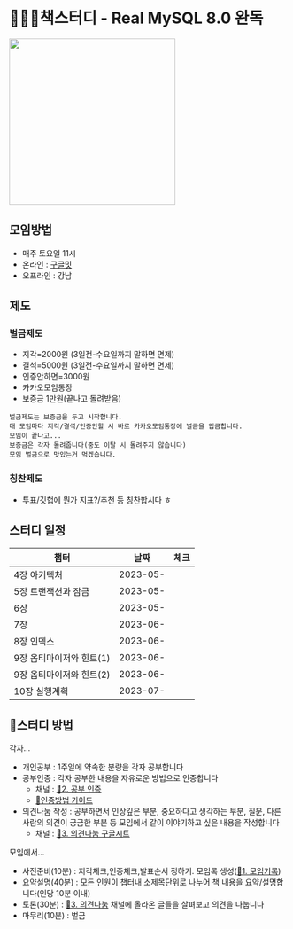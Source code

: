 # 🐶🦶🏼책스터디 - Real MySQL 8.0 완독
<a href="http://www.yes24.com/Product/Goods/103415627" target="_blank">
  <img src = "https://user-images.githubusercontent.com/52496734/236387693-4274482b-ce3e-47ac-b2f3-18432c732307.png" width = "300">
</a>

## 모임방법
* 매주 토요일 11시
* 온라인 : [구글밋](https://meet.google.com/yxh-mccj-dbs)
* 오프라인 : 강남

## 제도
### 벌금제도
* 지각=2000원 (3일전-수요일까지 말하면 면제)
* 결석=5000원 (3일전-수요일까지 말하면 면제)
* 인증안하면=3000원
* 카카오모임통장
* 보증금 1만원(끝나고 돌려받음)

```
벌금제도는 보증금을 두고 시작합니다.
매 모임마다 지각/결석/인증안할 시 바로 카카오모임통장에 벌금을 입금합니다.
모임이 끝나고...
보증금은 각자 돌려줍니다(중도 이탈 시 돌려주지 않습니다)
모임 벌금으로 맛있는거 먹겠습니다.
```

### 칭찬제도
* 투표/깃헙에 뭔가 지표?/추천 등 칭찬합시다 ㅎ

## 스터디 일정
| 챕터 | 날짜 | 체크 |
| --- | --- | --- |
| 4장 아키텍처 | 2023-05- |  |
| 5장 트랜잭션과 잠금 | 2023-05- |  |
| 6장 | 2023-05- |  |
| 7장 | 2023-06- |  |
| 8장 인덱스 | 2023-06- |  |
| 9장 옵티마이저와 힌트(1) | 2023-06- |  |
| 9장 옵티마이저와 힌트(2) | 2023-06- |  |
| 10장 실행계획 | 2023-07- |  |

## 📍스터디 방법
각자...  
* 개인공부 : 1주일에 약속한 분량을 각자 공부합니다  
* 공부인증 : 각자 공부한 내용을 자유로운 방법으로 인증합니다  
  - 채널 : [🐶2. 공부 인증](https://github.com/orgs/BookStudy-RealMySQL8/discussions/categories/2-%EA%B3%B5%EB%B6%80-%EC%9D%B8%EC%A6%9D)  
  - [📕인증방법 가이드](/guide/인증방법.md)
* 의견나눔 작성 : 공부하면서 인상깊은 부분, 중요하다고 생각하는 부분, 질문, 다른 사람의 의견이 궁금한 부분 등 모임에서 같이 이야기하고 싶은 내용을 작성합니다
  - 채널 : [🍊3. 의견나눔 구글시트](https://docs.google.com/spreadsheets/d/1so884_tBmFC9aVIRsrw-VrwwrkiCyyUy0Dhdiqt3uOQ/edit#gid=1657093272)

모임에서...
* 사전준비(10분) : 지각체크,인증체크,발표순서 정하기. 모임록 생성([📣1. 모임기록](https://github.com/orgs/BookStudy-RealMySQL8/discussions/categories/1-%EB%AA%A8%EC%9E%84%EA%B8%B0%EB%A1%9D))
* 요약설명(40분) : 모든 인원이 챕터내 소제목단위로 나누어 책 내용을 요약/설명합니다(인당 10분 이내)
* 토론(30분) : [🍊3. 의견나눔](https://github.com/orgs/BookStudy-RealMySQL8/discussions/categories/3-%EC%9D%98%EA%B2%AC%EB%82%98%EB%88%94) 채널에 올라온 글들을 살펴보고 의견을 나눕니다
* 마무리(10분) : 벌금
